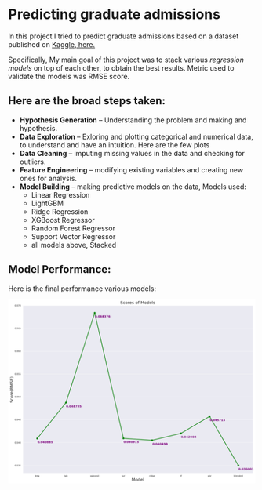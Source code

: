 # Predicting graduate admissions
In this project I tried to predict graduate admissions based on a dataset published on [Kaggle, here.](https://www.kaggle.com/mohansacharya/graduate-admissions?select=Admission_Predict_Ver1.1.csv)

Specifically, My main goal of this project was to stack various _regression models_ on top of each other, to obtain the best results. Metric used to validate the models was RMSE score.
## Here are the broad steps taken:
- **Hypothesis Generation** – Understanding the problem and making and hypothesis.
- **Data Exploration** – Exloring and plotting categorical and numerical data, to understand and have an intuition. Here are the few plots 
- **Data Cleaning** – imputing missing values in the data and checking for outliers.
- **Feature Engineering** – modifying existing variables and creating new ones for analysis.
- **Model Building** – making predictive models on the data, Models used:
  - Linear Regression
  - LightGBM
  - Ridge Regression 
  - XGBoost Regressor
  - Random Forest Regressor
  - Support Vector Regressor
  - all models above, Stacked

## Model Performance:
Here is the final performance various models:

![Model Performance](plots/model_performance.png)
 
